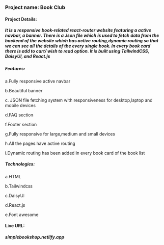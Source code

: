 <h3 >Project name: Book Club</h3>
<h4>Project Details:</h4>
<h5>It is a responsive book-related react-router website featuring  a active navbar, a banner. There is a Json file which is used to fetch data from the backend of the website  which has active routing,dynamic routing so that we can see all the details of the every single book. In every book card there is add to cart/ wish to read option. It is built using  TailwindCSS, DaisyUI, and React.js</h5>
<h5>Features: </h5>
<p> a.Fully responsive active navbar</p> 
 <p> b.Beautiful banner </p>
 <p>c. JSON file fetching system with responsiveness for desktop,laptop and mobile devices</p>
 <p> d.FAQ section </p>
 <p>f.Footer section </p>
 <p>g.Fully responsive for large,medium and small devices</p>
 <p>h.All the pages have active routing </p>
 <p>i.Dynamic routing has been added in every book card of the book list </p>

 <h5>Technologies: </h5>
<p> a.HTML</p> 
 <p> b.Tailwindcss</p>
 <p>c.DaisyUI</p>
 <p> d.React.js</p>
 <p>e.Font awesome </p>
 

 <h4>Live URL:</h4>
 <h5>simplebookshop.netlify.app</h5>
 


